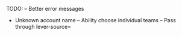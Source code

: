 TODO:
– Better error messages
  - Unknown account name
– Ability choose individual teams
– Pass through lever-source=
